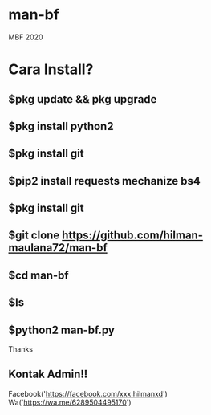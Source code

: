 # man-bf
MBF 2020
# Cara Install?
 
## $pkg update && pkg upgrade
## $pkg install python2
## $pkg install git
## $pip2 install requests mechanize bs4
## $pkg install git
## $git clone https://github.com/hilman-maulana72/man-bf
## $cd man-bf
## $ls
## $python2 man-bf.py

Thanks 
## Kontak Admin!!
Facebook('https://facebook.com/xxx.hilmanxd')
Wa('https://wa.me/6289504495170')
